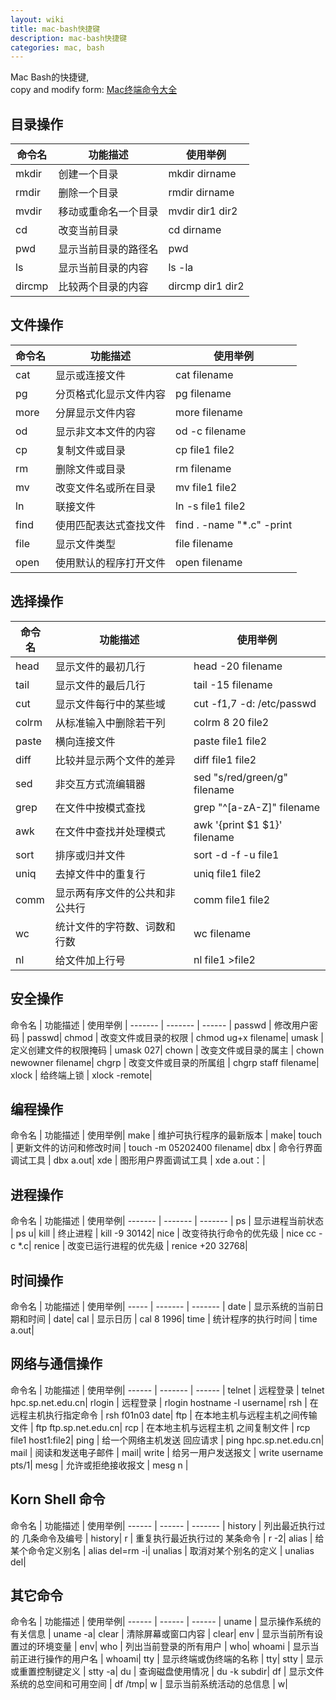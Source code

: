 ```yaml
---
layout: wiki
title: mac-bash快捷键
description: mac-bash快捷键
categories: mac, bash
---
```


Mac Bash的快捷键,  
copy and modify form: [Mac终端命令大全](http://www.jianshu.com/p/3291de46f3ff)  

## 目录操作

命令名 | 功能描述 | 使用举例 |
------- | ------- | ------ | 
mkdir | 创建一个目录 | mkdir dirname |
rmdir	| 删除一个目录 | rmdir dirname |
mvdir	| 移动或重命名一个目录 | mvdir dir1 dir2|
cd | 改变当前目录	| cd dirname | 
pwd	 | 显示当前目录的路径名	 | pwd |
ls	| 显示当前目录的内容 | ls -la | 
dircmp | 比较两个目录的内容 | dircmp dir1 dir2|

## 文件操作

命令名 | 功能描述 | 使用举例 |
----- | ------ | ------ |
cat	 | 显示或连接文件 |	cat filename|
pg | 分页格式化显示文件内容 | pg filename |
more | 分屏显示文件内容 | more filename |
od | 显示非文本文件的内容 | od -c filename |
cp | 复制文件或目录 | cp file1 file2 | 
rm | 删除文件或目录 | rm filename | 
mv | 改变文件名或所在目录 | mv file1 file2 |
ln | 联接文件 | ln -s file1 file2 | 
find | 使用匹配表达式查找文件 | find . -name "*.c" -print |
file | 显示文件类型 | file filename | 
open | 使用默认的程序打开文件 | open filename |


## 选择操作

命令名 | 功能描述 | 使用举例 |
------| ------- | ------ |
head | 显示文件的最初几行 | head -20 filename|  
 tail | 显示文件的最后几行 | tail -15 filename|  
 cut | 显示文件每行中的某些域 | cut -f1,7 -d: /etc/passwd|  
 colrm | 从标准输入中删除若干列 | colrm 8 20 file2|  
 paste | 横向连接文件 | paste file1 file2|  
 diff | 比较并显示两个文件的差异 | diff file1 file2|  
 sed | 非交互方式流编辑器 | sed "s/red/green/g" filename|  
 grep | 在文件中按模式查找 | grep "^[a-zA-Z]" filename|  
 awk | 在文件中查找并处理模式 | awk '{print $1 $1}' filename|  
 sort | 排序或归并文件 | sort -d -f -u file1|  
 uniq | 去掉文件中的重复行 | uniq file1 file2|  
 comm | 显示两有序文件的公共和非公共行 | comm file1 file2|  
 wc | 统计文件的字符数、词数和行数 | wc filename|  
 nl | 给文件加上行号 | nl file1 >file2|  

## 安全操作


 命令名 | 功能描述 | 使用举例 |  
------- | ------- | ------ | 
 passwd | 修改用户密码 | passwd|  
 chmod | 改变文件或目录的权限 | chmod ug+x filename|  
 umask | 定义创建文件的权限掩码 | umask 027|  
 chown | 改变文件或目录的属主 | chown newowner filename|  
 chgrp | 改变文件或目录的所属组 | chgrp staff filename|  
 xlock | 给终端上锁 | xlock -remote|  

## 编程操作

命令名 | 功能描述 | 使用举例|  
 make | 维护可执行程序的最新版本 | make|  
 touch | 更新文件的访问和修改时间 | touch -m 05202400 filename|  
 dbx | 命令行界面调试工具 | dbx a.out|  
 xde | 图形用户界面调试工具 | xde a.out：|  

## 进程操作

命令名 | 功能描述 | 使用举例|  
------- | ------- | ------- |
 ps | 显示进程当前状态 | ps u|  
 kill | 终止进程 | kill -9 30142|  
 nice | 改变待执行命令的优先级 | nice cc -c *.c|  
 renice | 改变已运行进程的优先级 | renice +20 32768|  

## 时间操作


命令名 | 功能描述 | 使用举例|  
----- | ------- | ------- |
date | 显示系统的当前日期和时间 | date|  
cal | 显示日历 | cal 8 1996|  
time | 统计程序的执行时间 | time a.out|  

 
## 网络与通信操作


命令名 | 功能描述 | 使用举例|  
------ | ------- | ------ |
 telnet | 远程登录 | telnet hpc.sp.net.edu.cn|  
 rlogin | 远程登录 | rlogin hostname -l username|  
 rsh | 在远程主机执行指定命令 | rsh f01n03 date|  
 ftp | 在本地主机与远程主机之间传输文件 | ftp ftp.sp.net.edu.cn|  
 rcp | 在本地主机与远程主机 之间复制文件 | rcp file1 host1:file2|  
 ping | 给一个网络主机发送 回应请求 | ping hpc.sp.net.edu.cn|  
 mail | 阅读和发送电子邮件 | mail|  
 write | 给另一用户发送报文 | write username pts/1|  
 mesg | 允许或拒绝接收报文 | mesg n |  
 
## Korn Shell 命令

命令名 | 功能描述 | 使用举例|  
------ | ------ | ------- |
 history | 列出最近执行过的 几条命令及编号 | history|  
 r | 重复执行最近执行过的 某条命令 | r -2|  
 alias | 给某个命令定义别名 | alias del=rm -i|  
 unalias | 取消对某个别名的定义 | unalias del|  
 
## 其它命令

命令名 | 功能描述 | 使用举例|  
------ | ------ | ------ |
 uname | 显示操作系统的有关信息 | uname -a|  
 clear | 清除屏幕或窗口内容 | clear|  
 env | 显示当前所有设置过的环境变量 | env|  
 who | 列出当前登录的所有用户 | who|  
 whoami | 显示当前正进行操作的用户名 | whoami|  
 tty | 显示终端或伪终端的名称 | tty|  
 stty | 显示或重置控制键定义 | stty -a|  
 du | 查询磁盘使用情况 | du -k subdir|  
 df | 显示文件系统的总空间和可用空间 | df /tmp|  
 w | 显示当前系统活动的总信息 | w|  
 
